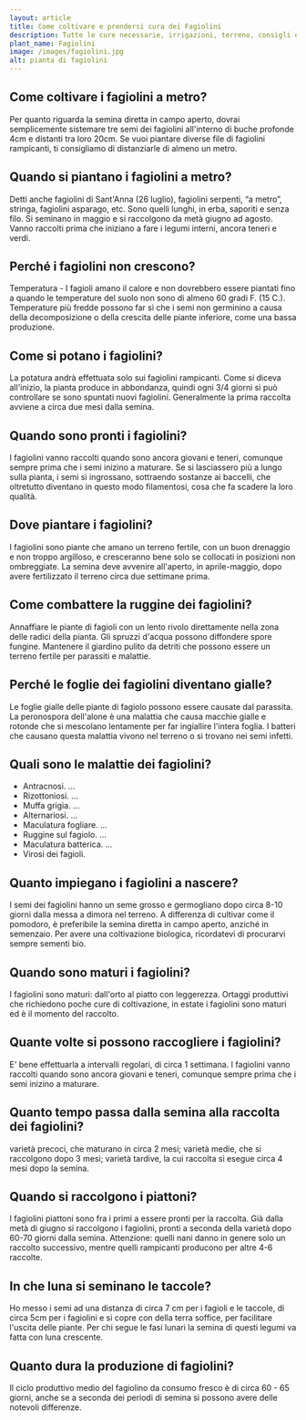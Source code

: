 ```yaml
---
layout: article
title: Come coltivare e prendersi cura dei Fagiolini
description: Tutte le cure necessarie, irrigazioni, terreno, consigli e molto altro sulla coltivazione dei Fagiolini
plant_name: Fagiolini
image: /images/fagiolini.jpg
alt: pianta di fagiolini
---
```


## Come coltivare i fagiolini a metro?

Per quanto riguarda la semina diretta in campo aperto, dovrai semplicemente sistemare tre semi dei fagiolini all'interno di buche profonde 4cm e distanti tra loro 20cm. Se vuoi piantare diverse file di fagiolini rampicanti, ti consigliamo di distanziarle di almeno un metro.

## Quando si piantano i fagiolini a metro?

Detti anche fagiolini di Sant'Anna (26 luglio), fagiolini serpenti, “a metro”, stringa, fagiolini asparago, etc. Sono quelli lunghi, in erba, saporiti e senza filo. Si seminano in maggio e si raccolgono da metà giugno ad agosto. Vanno raccolti prima che iniziano a fare i legumi interni, ancora teneri e verdi.

## Perché i fagiolini non crescono?

Temperatura - I fagioli amano il calore e non dovrebbero essere piantati fino a quando le temperature del suolo non sono di almeno 60 gradi F. (15 C.). Temperature più fredde possono far sì che i semi non germinino a causa della decomposizione o della crescita delle piante inferiore, come una bassa produzione.

## Come si potano i fagiolini?

La potatura andrà effettuata solo sui fagiolini rampicanti. Come si diceva all'inizio, la pianta produce in abbondanza, quindi ogni 3/4 giorni si può controllare se sono spuntati nuovi fagiolini. Generalmente la prima raccolta avviene a circa due mesi dalla semina.

## Quando sono pronti i fagiolini?

I fagiolini vanno raccolti quando sono ancora giovani e teneri, comunque sempre prima che i semi inizino a maturare. Se si lasciassero più a lungo sulla pianta, i semi si ingrossano, sottraendo sostanze ai baccelli, che oltretutto diventano in questo modo filamentosi, cosa che fa scadere la loro qualità.

## Dove piantare i fagiolini?

I fagiolini sono piante che amano un terreno fertile, con un buon drenaggio e non troppo argilloso, e cresceranno bene solo se collocati in posizioni non ombreggiate. La semina deve avvenire all'aperto, in aprile-maggio, dopo avere fertilizzato il terreno circa due settimane prima.

## Come combattere la ruggine dei fagiolini?

 Annaffiare le piante di fagioli con un lento rivolo direttamente nella zona delle radici della pianta. Gli spruzzi d'acqua possono diffondere spore fungine. Mantenere il giardino pulito da detriti che possono essere un terreno fertile per parassiti e malattie.

## Perché le foglie dei fagiolini diventano gialle?

Le foglie gialle delle piante di fagiolo possono essere causate dal parassita. La peronospora dell'alone è una malattia che causa macchie gialle e rotonde che si mescolano lentamente per far ingiallire l'intera foglia. I batteri che causano questa malattia vivono nel terreno o si trovano nei semi infetti.

## Quali sono le malattie dei fagiolini?

- Antracnosi. ...
- Rizottoniosi. ...
- Muffa grigia. ...
- Alternariosi. ...
- Maculatura fogliare. ...
- Ruggine sul fagiolo. ...
- Maculatura batterica. ...
- Virosi dei fagioli.

## Quanto impiegano i fagiolini a nascere?

I semi dei fagiolini hanno un seme grosso e germogliano dopo circa 8-10 giorni dalla messa a dimora nel terreno. A differenza di cultivar come il pomodoro, è preferibile la semina diretta in campo aperto, anziché in semenzaio. Per avere una coltivazione biologica, ricordatevi di procurarvi sempre sementi bio.

## Quando sono maturi i fagiolini?

I fagiolini sono maturi: dall'orto al piatto con leggerezza. Ortaggi produttivi che richiedono poche cure di coltivazione, in estate i fagiolini sono maturi ed è il momento del raccolto.

## Quante volte si possono raccogliere i fagiolini?

 E' bene effettuarla a intervalli regolari, di circa 1 settimana. I fagiolini vanno raccolti quando sono ancora giovani e teneri, comunque sempre prima che i semi inizino a maturare.

## Quanto tempo passa dalla semina alla raccolta dei fagiolini?

varietà precoci, che maturano in circa 2 mesi; varietà medie, che si raccolgono dopo 3 mesi; varietà tardive, la cui raccolta si esegue circa 4 mesi dopo la semina.

## Quando si raccolgono i piattoni?

I fagiolini piattoni sono fra i primi a essere pronti per la raccolta. Già dalla metà di giugno si raccolgono i fagiolini, pronti a seconda della varietà dopo 60-70 giorni dalla semina. Attenzione: quelli nani danno in genere solo un raccolto successivo, mentre quelli rampicanti producono per altre 4-6 raccolte.

## In che luna si seminano le taccole?

Ho messo i semi ad una distanza di circa 7 cm per i fagioli e le taccole, di circa 5cm per i fagiolini e si copre con della terra soffice, per facilitare l'uscita delle piante. Per chi segue le fasi lunari la semina di questi legumi va fatta con luna crescente.

## Quanto dura la produzione di fagiolini?

Il ciclo produttivo medio del fagiolino da consumo fresco è di circa 60 - 65 giorni, anche se a seconda dei periodi di semina si possono avere delle notevoli differenze.

